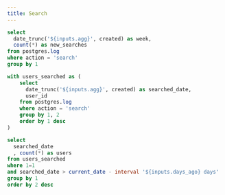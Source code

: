 ```yaml
---
title: Search
---
```


<Dropdown title="Aggregate" name=agg>
    <DropdownOption valueLabel="Monthly" value="month" />
    <DropdownOption valueLabel="Weekly" value="week" />
    <DropdownOption valueLabel="Daily" value="day" />
</Dropdown>

<Dropdown title="Date Range" name=days_ago>
    <DropdownOption valueLabel="Last Year" value="365" />
    <DropdownOption valueLabel="Last 6 Month" value="182" />
    <DropdownOption valueLabel="Last Quarter" value="91" />
    <DropdownOption valueLabel="Last Month" value="30" />
    <DropdownOption valueLabel="Last Week" value="7" />
    <DropdownOption valueLabel="All" value="9999" />
</Dropdown>

```sql user_search
select 
  date_trunc('${inputs.agg}', created) as week,
  count(*) as new_searches
from postgres.log
where action = 'search'
group by 1
```

<BarChart
data={user_search}
y=new_searches
title = "Total Searches by {inputs.agg}"
/>



```sql users_that_searched
with users_searched as (
    select 
      date_trunc('${inputs.agg}', created) as searched_date,
      user_id
    from postgres.log
    where action = 'search'
    group by 1, 2
    order by 1 desc
)

select 
  searched_date
  , count(*) as users
from users_searched
where 1=1
and searched_date > current_date - interval '${inputs.days_ago} days'
group by 1
order by 2 desc
```

<BarChart
    data={users_that_searched}
    y=users
    title = "Users that Searched by {inputs.agg}"
/>